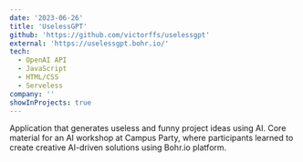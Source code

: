 ```yaml
---
date: '2023-06-26'
title: 'UselessGPT'
github: 'https://github.com/victorffs/uselessgpt'
external: 'https://uselessgpt.bohr.io/'
tech:
  - OpenAI API
  - JavaScript
  - HTML/CSS
  - Serveless
company: ''
showInProjects: true
---
```


Application that generates useless and funny project ideas using AI. Core material for an AI workshop at Campus Party, where participants learned to create creative AI-driven solutions using Bohr.io platform.
